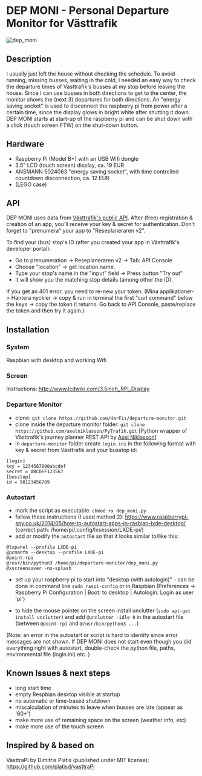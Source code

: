 # DEP MONI - Personal Departure Monitor for Västtrafik
![dep_moni](https://user-images.githubusercontent.com/43996812/76021221-28bb1780-5f25-11ea-85be-2f3a824f114f.jpg)

## Description

I usually just left the house without checking the schedule. To avoid running, missing busses, waiting in the cold, I needed an easy way to check the departure times of Västtrafik's busses at my stop before leaving the house. Since I can use busses in both directions to get to the center, the monitor shows the (next 3) departures for both directions. An "energy saving socket" is used to disconnect the raspberry pi from power after a certain time, since the display glows in bright white after shutting it down. 
DEP MONI starts at start-up of the raspberry pi and can be shut down with a click (touch screen FTW) on the shut-down button.

## Hardware

+ Raspberry Pi (Model B+) with an USB Wifi dongle
+ 3.5" LCD (touch screen) display, ca. 19 EUR
+ ANSMANN 5024063 "energy saving socket", with time controlled countdown disconnection, ca. 12 EUR
+ (LEGO case)

## API
DEP MONI uses data from [Västtrafik's public API](https://developer.vasttrafik.se). After (free) registration & creation of an app, you'll receive your key & secret for authentication. Don't forget to "prenumera" your app to "Reseplaneraren v2".

To find your (bus) stop's ID (after you created your app in Västtrafik's developer portal):
+ Go to prenumeration -> Reseplaneraren v2 -> Tab: API Console
+ Choose "location" -> get location.name. 
+ Type your stop's name in the "input" field -> Press button "Try out"
+ It will show you the matching stop details (among other the ID).

If you get an 401 error, you need to re-new your token. 
(Mina applikationer-> Hantera nyckler -> copy & run in terminal the first "curl command" below the keys -> copy the token it returns. Go back to API Console, paste/replace the token and then try it again.)

## Installation

### System

Raspbian with desktop and working Wifi

### Screen

Instructions: http://www.lcdwiki.com/3.5inch_RPi_Display

### Departure Monitor

+ clone: `git clone https://github.com/HarFis/departure-monitor.git`
+ clone inside the departure monitor folder: `git clone https://github.com/axelniklasson/PyTrafik.git`
[Python wrapper of Västtrafik's journey planner REST API by [Axel Niklasson](https://github.com/axelniklasson/PyTrafik)]
+ in `departure-monitor` folder create `login.ini` in the following format with key & secret from Västtrafik and your busstop id:
```
[login]
key = 1234567890abcdef
secret = ABCDEF123567
[busstop]
id = 90123456789
```

### Autostart
+ mark the script as executable: `chmod +x dep_moni.py`
+ follow these instructions (I used method 2): https://www.raspberrypi-spy.co.uk/2014/05/how-to-autostart-apps-in-rasbian-lxde-desktop/ (correct path: /home/pi/.config/lxsession/LXDE-pi/)
+ add or modify the `autostart` file so that it looks similar to/like this:
```
@lxpanel --profile LXDE-pi
@pcmanfm --desktop --profile LXDE-pi
@point-rpi
@/usr/bin/python3 /home/pi/departure-monitor/dep_moni.py
@xscreensaver -no-splash
```
+ set up your raspberry pi to start into "desktop (with autologin)" - can be done in command line `sudo raspi-config` or in Raspbian (Preferences -> Raspberry Pi Configuration | Boot: to desktop | Autologin: Login as user 'pi')

+ to hide the mouse pointer on the screen install unclutter (`sudo apt-get install unclutter`) and add `@unclutter -idle 0` in the autostart file (between `@point-rpi` and `@/usr/bin/python3 ...`)

(Note: an error in the autostart or script is hard to identify since error messages are not shown. If DEP MONI does not start even though you did everything right with autostart, double-check the python file, paths, environmental file (login.ini) etc. )

## Known Issues & next steps

+ long start time
+ empty Respbian desktop visible at startup
+ no automatic or time-based shutdown
+ miscalculation of minutes to leave when busses are late (appear as '60+')
+ make more use of remaining space on the screen (weather info, etc)
+ make more use of the touch screen

## Inspired by & based on 

VasttraPi by Dimitris Platis (published under MIT license): https://github.com/platisd/vasttraPi
